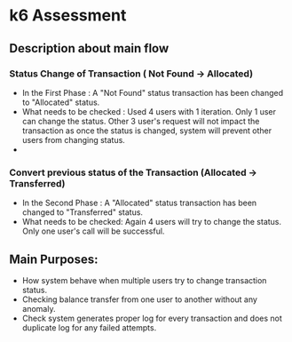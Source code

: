 # k6 Assessment 
## Description about main flow

### Status Change of Transaction ( Not Found -> Allocated)
- In the First Phase : A "Not Found" status transaction has been changed to "Allocated" status.
- What needs to be checked : Used 4 users with 1 iteration. Only 1 user can change the status. Other 3 user's request will not impact the transaction as once the status is changed, system will prevent other users from changing status.
- 
### Convert previous status of the Transaction (Allocated -> Transferred)
- In the Second Phase : A "Allocated" status transaction has been changed to "Transferred" status.
- What needs to be checked: Again 4 users will try to change the status. Only one user's call will be successful.

## Main Purposes:
- How system behave when multiple users try to change transaction status.
- Checking balance transfer from one user to another without any anomaly.
- Check system generates proper log for every transaction and does not duplicate log for any failed attempts.
